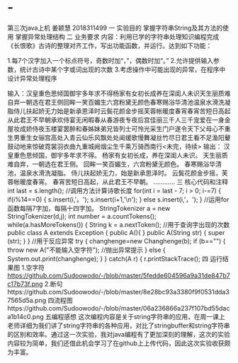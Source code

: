# -
第三次java上机 姜颖慧 2018311499 
一 实验目的
掌握字符串String及其方法的使用
掌握异常处理结构
二 业务要求
内容：利用已学的字符串处理知识编程完成《长恨歌》古诗的整理对齐工作，写出功能函数，并运行。达到如下功能：

1.每7个汉字加入一个标点符号，奇数时加“，”，偶数时加“。”
2.允许提供输入参数，统计古诗中某个字或词出现的次数
3.考虑操作中可能出现的异常，在程序中设计异常处理程序

输入：汉皇重色思倾国御宇多年求不得杨家有女初长成养在深闺人未识天生丽质难自弃一朝选在君王侧回眸一笑百媚生六宫粉黛无颜色春寒赐浴华清池温泉水滑洗凝脂侍儿扶起娇无力始是新承恩泽时云鬓花颜金步摇芙蓉帐暖度春宵春宵苦短日高起从此君王不早朝承欢侍宴无闲暇春从春游夜专夜后宫佳丽三千人三千宠爱在一身金屋妆成娇侍夜玉楼宴罢醉和春姊妹弟兄皆列士可怜光采生门户遂令天下父母心不重生男重生女骊宫高处入青云仙乐风飘处处闻缓歌慢舞凝丝竹尽日君王看不足渔阳鼙鼓动地来惊破霓裳羽衣曲九重城阙烟尘生千乘万骑西南行<未完，待续>
输出：
汉皇重色思倾国，御宇多年求不得。
杨家有女初长成，养在深闺人未识。
天生丽质难自弃，一朝选在君王侧。
回眸一笑百媚生，六宫粉黛无颜色。
春寒赐浴华清池，温泉水滑洗凝脂。
侍儿扶起娇无力，始是新承恩泽时。
云鬓花颜金步摇，芙蓉帐暖度春宵。
春宵苦短日高起，从此君王不早朝。
…………
三 核心代码和注释
int last = s.length(); //调用方法计算诗歌长度 for(int i = last - 7; i > 0; i-=7) { if(i%14==0) { s.insert(i,'。'); s.insert(i+1,'\n'); } else s.insert(i,'，'); } //运用for函数每隔7字加，每隔十四字加。 StringTokenizer a = new StringTokenizer(d,j); int number = a.countTokens(); while(a.hasMoreTokens()) { String k = a.nextToken(); //用于查询字出现的次数 public class A extends Exception { public A(){ } public A(String str) { super (str); } } //用于反应异常 try { changhenge=new Changhenge(b); if (b=="") { throw new A("不能输入空字符"); //抛出异常提示 } else { System.out.print(changhenge); } } catch(A r) { r.printStackTrace(); 
四 运行结果图
1.空字符 https://github.com/Sudoowodo/-/blob/master/5fedde604596a9a31de847b7c17b73f.png
2.断句https://github.com/Sudoowodo/-/blob/master/8e28bc93a3380f9f0531dda37565d5a.png
四流程图https://github.com/Sudoowodo/-/blob/master/06a236866a237f107bd55daca1b14c0.png
五编程感想
这次编程内容是关于string字符串的应用，在周一课上老师详细为我们讲了string字符串的各种应用，对比了stringbuffer和string字符串的区别和效率。通过这一次实验，我对java编程有了更加深刻的理解，这次的实验内容较为简单，我们还借此机会学习了在github上上传代码，因此这次实验收获颇为丰富。
